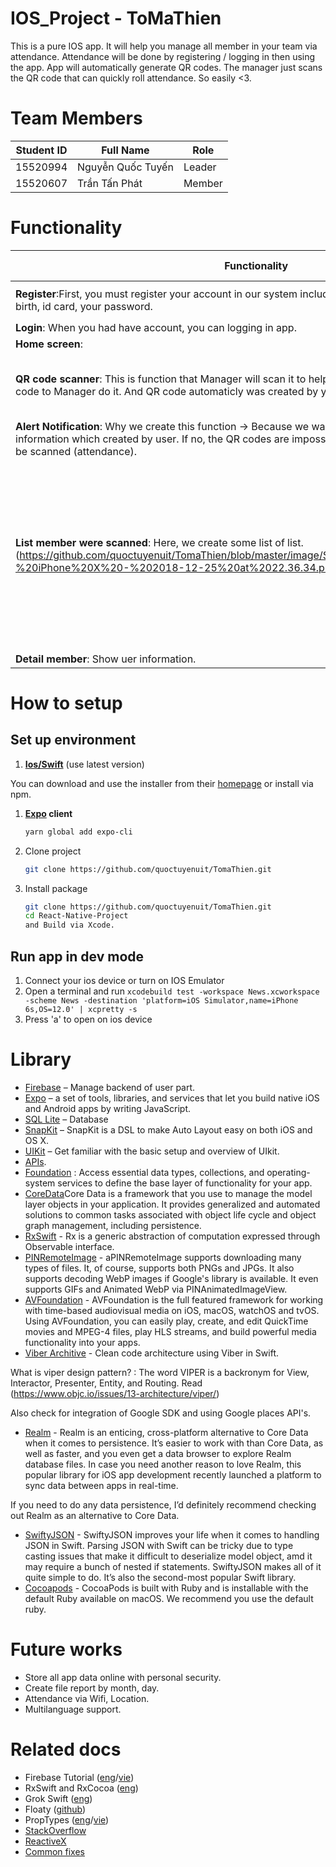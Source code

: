 # IOS_Project - ToMaThien
This is a pure IOS app. It will help you manage all member in your team via attendance. Attendance will be done by registering / logging in then using the app. App will automatically generate QR codes. The manager just scans the QR code that can quickly roll attendance. So easily <3.
# Team Members

|Student ID  |Full Name               |Role     |
|------------|------------------------|---------|
|15520994    |Nguyễn Quốc Tuyến       |Leader   |
|15520607    |Trần Tấn Phát           |Member   |

# Functionality
| Functionality| Example images|
|---|---|
|**Register**:First, you must register your account in our system including in name, phone, email, date of birth, id card, your password.|![](https://github.com/quoctuyenuit/TomaThien/blob/master/image/Simulator%20Screen%20Shot%20-%20iPhone%20X%20-%202018-12-25%20at%2021.02.22.png)Succesfull screen:![](https://github.com/quoctuyenuit/TomaThien/blob/master/image/Simulator%20Screen%20Shot%20-%20iPhone%20X%20-%202018-12-25%20at%2021.05.17.png)|
|**Login**: When you had have account, you can logging in app.|![](https://github.com/quoctuyenuit/TomaThien/blob/master/image/Simulator%20Screen%20Shot%20-%20iPhone%20X%20-%202018-12-25%20at%2021.02.17.png)|
|**Home screen**:|![](https://github.com/quoctuyenuit/TomaThien/blob/master/image/Simulator%20Screen%20Shot%20-%20iPhone%20X%20-%202018-12-25%20at%2021.50.58.png)|
|**QR code scanner**: This is function that Manager will scan it to help to attendance. User must show QR code to Manager do it. And QR code automaticly was created by your account on FireBase.| My QR code![](https://github.com/quoctuyenuit/TomaThien/blob/master/image/Simulator%20Screen%20Shot%20-%20iPhone%20X%20-%202018-12-25%20at%2021.51.10.png)Scanning process your QR:![](https://github.com/quoctuyenuit/TomaThien/blob/master/image/48415131_1087732068065138_318469943802724352_n.jpg)|
|**Alert Notification**: Why we create this function -> Because we want  Manager can be recieved user information which created by user. If no, the QR codes are impossible then the user's QR code cannot be scanned (attendance).|![](https://github.com/quoctuyenuit/TomaThien/blob/master/image/Simulator%20Screen%20Shot%20-%20iPhone%20X%20-%202018-12-25%20at%2022.04.07.png)|
|**List member were scanned**: Here, we create some list of list.(https://github.com/quoctuyenuit/TomaThien/blob/master/image/Simulator%20Screen%20Shot%20-%20iPhone%20X%20-%202018-12-25%20at%2022.36.34.png)![]| List of members: Fill all of member in a group following in group number![](https://github.com/quoctuyenuit/TomaThien/blob/master/image/Simulator%20Screen%20Shot%20-%20iPhone%20X%20-%202018-12-25%20at%2022.36.42.png) List of attendance: Fill all of member in a group following in month![](https://github.com/quoctuyenuit/TomaThien/blob/master/image/Simulator%20Screen%20Shot%20-%20iPhone%20X%20-%202018-12-25%20at%2022.36.54.png)|
|**Detail member**: Show uer information.|![]()|

# How to setup
## Set up environment

1. **[Ios/Swift](https://swift.org/)** (use latest version)

You can download and use the installer from their [homepage](https://yarnpkg.com/en/docs/install#windows-stable) or install via npm.

1. **[Expo](https://expo.io/) client**

   ```sh
   yarn global add expo-cli
   ```

1. Clone project

   ```sh
   git clone https://github.com/quoctuyenuit/TomaThien.git
   ```

1. Install package

   ```sh
   git clone https://github.com/quoctuyenuit/TomaThien.git
   cd React-Native-Project
   and Build via Xcode.
   ```

## Run app in dev mode

1. Connect your ios device or turn on IOS Emulator
2. Open a terminal and run `xcodebuild test -workspace News.xcworkspace -scheme News -destination 'platform=iOS Simulator,name=iPhone 6s,OS=12.0' | xcpretty -s`
3. Press 'a' to open on ios device


# Library
- [Firebase](https://firebase.google.com/) – Manage backend of user part. 
- [Expo](https://docs.expo.io) – a set of tools, libraries, and services that let you build native iOS and Android apps by writing JavaScript.
- [SQL Lite]() – Database
- [SnapKit](http://snapkit.io/) – SnapKit is a DSL to make Auto Layout easy on both iOS and OS X.
- [UIKit](https://getuikit.com/docs/introduction) – Get familiar with the basic setup and overview of UIkit.
- [APIs](https://developer.apple.com/documentation/).
- [Foundation](https://developer.apple.com/documentation/foundation) : Access essential data types, collections, and operating-system services to define the base layer of functionality for your app.
- [CoreData](https://developer.apple.com/library/archive/documentation/Cocoa/Conceptual/CoreData/index.html)Core Data is a framework that you use to manage the model layer objects in your application. It provides generalized and automated solutions to common tasks associated with object life cycle and object graph management, including persistence.
- [RxSwift](https://github.com/ReactiveX/RxSwift) - Rx is a generic abstraction of computation expressed through Observable<Element> interface.
- [PINRemoteImage](https://github.com/pinterest/PINRemoteImage) - aPINRemoteImage supports downloading many types of files. It, of course, supports both PNGs and JPGs. It also supports decoding WebP images if Google's library is available. It even supports GIFs and Animated WebP via PINAnimatedImageView.
- [AVFoundation](https://developer.apple.com/av-foundation/) - AVFoundation is the full featured framework for working with time-based audiovisual media on iOS, macOS, watchOS and tvOS. Using AVFoundation, you can easily play, create, and edit QuickTime movies and MPEG-4 files, play HLS streams, and build powerful media functionality into your apps.
- [Viber Architive](https://github.com/santhoshss17/viber-sample) - 
Clean code architecture using Viber in Swift.

What is viper design pattern? : The word VIPER is a backronym for View, Interactor, Presenter, Entity, and Routing. Read (https://www.objc.io/issues/13-architecture/viper/)

Also check for integration of Google SDK and using Google places API's.
- [Realm](https://github.com/realm/realm-cocoa) - Realm is an enticing, cross-platform alternative to Core Data when it comes to persistence. It’s easier to work with than Core Data, as well as faster, and you even get a data browser to explore Realm database files. In case you need another reason to love Realm, this popular library for iOS app development recently launched a platform to sync data between apps in real-time.

If you need to do any data persistence, I’d definitely recommend checking out Realm as an alternative to Core Data.
- [SwiftyJSON](https://github.com/SwiftyJSON/SwiftyJSON) - SwiftyJSON improves your life when it comes to handling JSON in Swift. Parsing JSON with Swift can be tricky due to type casting issues that make it difficult to deserialize model object, amd it may require a bunch of nested if statements. SwiftyJSON makes all of it quite simple to do. It’s also the second-most popular Swift library.
- [Cocoapods](https://cocoapods.org/) - CocoaPods is built with Ruby and is installable with the default Ruby available on macOS. We recommend you use the default ruby.

# Future works
- Store all app data online with personal security.
- Create file report by month, day.
- Attendance via Wifi, Location.
- Multilanguage support.


# Related docs

- Firebase Tutorial ([eng](https://www.raywenderlich.com/3-firebase-tutorial-getting-started?fbclid=IwAR1g0zxeBcLoxWQJ4CFygVJ9opr_29YNszm0fVs6mWygF9uPB5WlnAKC_CM)/[vie](https://viblo.asia/p/tim-hieu-ve-firebase-realtime-database-Az45bxzVZxY))
- RxSwift and RxCocoa ([eng](https://www.raywenderlich.com/900-getting-started-with-rxswift-and-rxcocoa?fbclid=IwAR0ZLbRmt6lCwz9Ltmvd_pInEFN1BlFMi5Yz9UKUszJXcoXap69Y6G3X5uw))
- Grok Swift ([eng](https://grokswift.com/json-swift-4/?fbclid=IwAR36rH28Z_9kVv9znZVKSfg6StROvPraKOtdpvtlafyMi6QLgpUMnVnzRvw))
- Floaty ([github](https://github.com/kciter/Floaty/tree/master/Sources?fbclid=IwAR0OyZP7a8WZsoGUYmQKWMUSrU3zKtmmV_WDbE_sI4Ck1CxOKElV6iPlw7s))
- PropTypes ([eng](https://reactjs.org/docs/typechecking-with-proptypes.html)/[vie](https://viblo.asia/p/react-proptypes-khai-bao-kieu-du-lieu-cho-component-naQZR1aPKvx))
- [StackOverflow](https://stackoverflow.com/questions/25296691/get-users-current-location-coordinates?fbclid=IwAR3-xyS2SzZe3TryLjgzFhpJJxP0qRvB9BRCYo1YHACVv4Hfdt2NIQcKZKw)
- [ReactiveX](http://reactivex.io/?fbclid=IwAR3pEOYHlEu8hBOFVSfJJ-uqp58pHTakK9FTDNWWVELCqYb2NV6RGWlhabg)
- [Common fixes](CommonFix.md)
